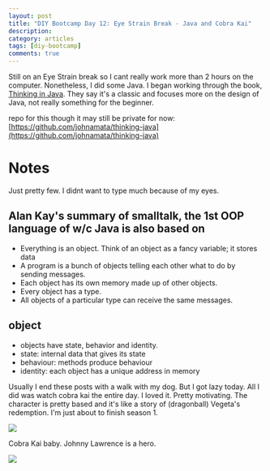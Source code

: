 ```yaml
---
layout: post
title: "DIY Bootcamp Day 12: Eye Strain Break - Java and Cobra Kai"
description: 
category: articles
tags: [diy-bootcamp]
comments: true
---
```


Still on an Eye Strain break so I cant really work more than 2 hours on the computer. Nonetheless, I did some Java. I began working through the book, [Thinking in Java](https://www.amazon.com/Thinking-Java-4th-Bruce-Eckel/dp/0131872486). They say it's a classic and focuses more on the design of Java, not really something for the beginner.

<!-- more -->

repo for this though it may still be private for now: [https://github.com/johnamata/thinking-java](https://github.com/johnamata/thinking-java)

# Notes

Just pretty few. I didnt want to type much because of my eyes.

## Alan Kay's summary of smalltalk, the 1st OOP language of w/c Java is also  based on

- Everything is an object. Think of an object as a fancy variable; it stores data
- A program is a bunch of objects telling each other what to do by sending messages.
- Each object has its own memory made up of other objects. 
- Every object has a type. 
- All objects of a particular type can receive the same messages. 

## object

- objects have state, behavior and identity.
- state: internal data that gives its state
- behaviour: methods produce behaviour
- identity: each object has a unique address in memory

Usually I end these posts with a walk with my dog. But I got lazy today. All I did was watch cobra kai the entire day. I loved it. Pretty motivating. The character is pretty based and it's like a story of (dragonball) Vegeta's redemption. I'm just about to finish season 1.

<img src="https://lh3.googleusercontent.com/pw/ACtC-3c9WaKBLgYdxOrtXWqwLdZZSMNeNaHTebGiRRaOKsrob5Bc_qSbnDNWn8nvUt0WnFOIOsCFp3I_im1-zqgIbxLGfDsuCynh6PpiLMC9DkvadiFCUjb0Rm0N6fyHa0PU_dsK0tDp7KbSpH8LFPu238qN=w2160-h1214-no?authuser=0">

Cobra Kai baby. Johnny Lawrence is a hero.

<img src="https://lh3.googleusercontent.com/pw/ACtC-3c9A50IWx2X5tU8o3WIXW3U_7uFxM947GLD8-41EBdHG8LWG0wv8r98EMCBih2YVif94uJ5Vxi-kiI9QlfcHQaADLY4YH91rozZKg8VgVjFr7xlnLsINJTuUKJ-BeeeDQeG9DXD-pwoKKU8Ahu0vJMS=w2000-h1333-no?authuser=0">
